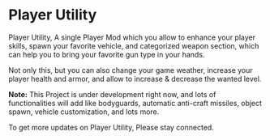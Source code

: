 # Player Utility
Player Utility, A single Player Mod which you allow to enhance your player skills, spawn your favorite vehicle, and categorized weapon section, which can help you to bring your favorite gun type in your hands. 

Not only this, but you can also change your game weather, increase your player health and armor, and allow to increase & decrease the wanted level.

**Note:** This Project is under development right now, and lots of functionalities will add like bodyguards, automatic anti-craft missiles, object spawn, vehicle customization, and lots more.

To get more updates on Player Utility, Please stay connected.
